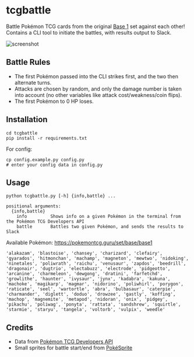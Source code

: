 # tcgbattle

Battle Pokémon TCG cards from the original [Base 1](https://pokemontcg.guru/set/base/base1) set against each other!  
Contains a CLI tool to initiate the battles, with results output to Slack.

![screenshot](https://user-images.githubusercontent.com/8943230/107743229-cd86cd00-6d10-11eb-848c-4e8a184c3d01.png)

## Battle Rules

* The first Pokémon passed into the CLI strikes first, and the two then alternate turns.
* Attacks are chosen by random, and only the damage number is taken into account (no other variables like attack cost/weakness/coin flips).
* The first Pokémon to 0 HP loses.

## Installation

```
cd tcgbattle
pip install -r requirements.txt
```

For config:

```
cp config.example.py config.py
# enter your config data in config.py
```


## Usage

```
python tcgbattle.py [-h] {info,battle} ...

positional arguments:
  {info,battle}
    info         Shows info on a given Pokémon in the terminal from the Pokémon TCG Developers API
    battle       Battles two given Pokémon, and sends the results to Slack
```

Available Pokémon: https://pokemontcg.guru/set/base/base1

`'alakazam', 'blastoise', 'chansey', 'charizard', 'clefairy', 'gyarados', 'hitmonchan', 'machamp', 'magneton', 'mewtwo', 'nidoking', 'ninetales', 'poliwrath', 'raichu', 'venusaur', 'zapdos', 'beedrill', 'dragonair', 'dugtrio', 'electabuzz', 'electrode', 'pidgeotto', 'arcanine', 'charmeleon', 'dewgong', 'dratini', 'farfetchd', 'growlithe', 'haunter', 'ivysaur', 'jynx', 'kadabra', 'kakuna', 'machoke', 'magikarp', 'magmar', 'nidorino', 'poliwhirl', 'porygon', 'raticate', 'seel', 'wartortle', 'abra', 'bulbasaur', 'caterpie', 'charmander', 'diglett', 'doduo', 'drowzee', 'gastly', 'koffing', 'machop', 'magnemite', 'metapod', 'nidoran', 'onix', 'pidgey', 'pikachu', 'poliwag', 'ponyta', 'rattata', 'sandshrew', 'squirtle', 'starmie', 'staryu', 'tangela', 'voltorb', 'vulpix', 'weedle'`

## Credits

* Data from [Pokémon TCG Developers API](https://dev.pokemontcg.io/)
* Small sprites for battle start/end from [PokéSprite](https://github.com/msikma/pokesprite)